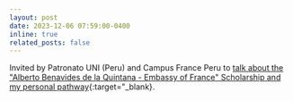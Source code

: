 ```yaml
---
layout: post
date: 2023-12-06 07:59:00-0400
inline: true
related_posts: false
---
```


Invited by Patronato UNI (Peru) and Campus France Peru to [talk about the "Alberto Benavides de la Quintana - Embassy of France" Scholarship and my personal pathway](https://www.facebook.com/watch/live/?ref=search&v=892106572374529){:target="\_blank}.
